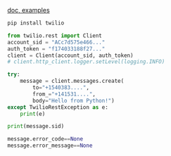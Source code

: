[doc, examples](https://pypi.org/project/twilio/)

```bash
pip install twilio
```

```python
from twilio.rest import Client
account_sid = "ACc7d575e466..."
auth_token = "f174033188f27..."
client = Client(account_sid, auth_token)
# client.http_client.logger.setLevel(logging.INFO)

try:
    message = client.messages.create(
        to="+1540383....", 
        from_="+141531....",
        body="Hello from Python!")
except TwilioRestException as e:
    print(e)

print(message.sid)
```

```python
message.error_code==None
message.error_message==None
```

